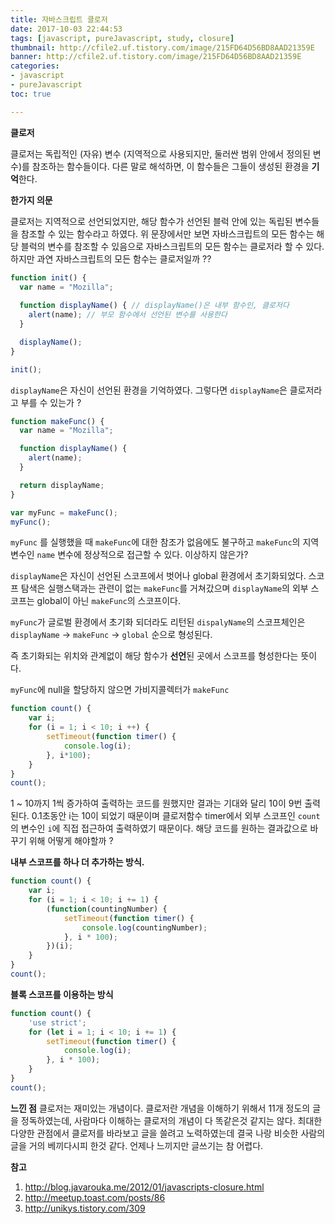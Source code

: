 ```yaml
---
title: 자바스크립트 클로저
date: 2017-10-03 22:44:53
tags: [javascript, pureJavascript, study, closure]
thumbnail: http://cfile2.uf.tistory.com/image/215FD64D56BD8AAD21359E
banner: http://cfile2.uf.tistory.com/image/215FD64D56BD8AAD21359E
categories:
- javascript
- pureJavascript
toc: true

---
```


**클로저**

클로저는 독립적인 (자유) 변수 (지역적으로 사용되지만, 둘러싼 범위 안에서 정의된 변수)를 참조하는 함수들이다. 
다른 말로 해석하면, 
이 함수들은 그들이 생성된 환경을 **기억**한다.

**한가지 의문**

클로저는 지역적으로 선언되었지만, 해당 함수가 선언된 블럭 안에 있는 독립된 변수들을 참조할 수 있는 함수라고 하였다. 
위 문장에서만 보면 자바스크립트의 모든 함수는 해당 블럭의 변수를 참조할 수 있음으로 자바스크립트의 모든 함수는 클로저라 할 수 있다. 
하지만 과연 자바스크립트의 모든 함수는 클로저일까 ??


```javascript
function init() {
  var name = "Mozilla";
  
  function displayName() { // displayName()은 내부 함수인, 클로저다
    alert(name); // 부모 함수에서 선언된 변수를 사용한다
  }

  displayName();
}

init();
```
`displayName`은 자신이 선언된 환경을 기억하였다. 그렇다면 `displayName`은 클로저라고 부를 수 있는가 ?

<!-- more -->

```javascript
function makeFunc() {
  var name = "Mozilla";

  function displayName() {
    alert(name);
  }

  return displayName;
}

var myFunc = makeFunc();
myFunc();
```
`myFunc` 를 실행했을 때 `makeFunc`에 대한 참조가 없음에도 불구하고 `makeFunc`의 지역변수인 `name` 변수에 정상적으로 접근할 수 있다. 이상하지 않은가?

`displayName`은 자신이 선언된 스코프에서 벗어나 global 환경에서 초기화되었다.
스코프 탐색은 실행스택과는 관련이 없는 `makeFunc`를 거쳐갔으며 `displayName`의 외부 스코프는 global이 아닌 `makeFunc`의 스코프이다. 

`myFunc`가 글로벌 환경에서 초기화 되더라도 리턴된 `dispalyName`의 스코프체인은 `displayName` -> `makeFunc` -> `global` 순으로 형성된다. 

즉 초기화되는 위치와 관계없이 해당 함수가 **선언**된 곳에서 스코프를 형성한다는 뜻이다.

`myFunc`에 null을 할당하지 않으면 가비지콜렉터가 `makeFunc`

```javascript
function count() {
    var i;
    for (i = 1; i < 10; i ++) {
        setTimeout(function timer() {
            console.log(i);
        }, i*100);
    }
}
count();
```

1 ~ 10까지 1씩 증가하여 출력하는 코드를 원했지만 결과는 기대와 달리 10이 9번 출력된다. 
0.1초동안 i는 10이 되었기 때문이며 클로저함수 timer에서 외부 스코프인 `count`의 변수인 `i`에 직접 접근하여 출력하였기 때문이다. 
해당 코드를 원하는 결과값으로 바꾸기 위해 어떻게 해야할까 ?

**내부 스코프를 하나 더 추가하는 방식.**

```javascript
function count() {
    var i;
    for (i = 1; i < 10; i += 1) {
        (function(countingNumber) {
            setTimeout(function timer() {
                console.log(countingNumber);
            }, i * 100);
        })(i);
    }
}
count();
```

**블록 스코프를 이용하는 방식**

```javascript
function count() {
    'use strict';
    for (let i = 1; i < 10; i += 1) {
        setTimeout(function timer() {
            console.log(i);
        }, i * 100);
    }
}
count();
```

**느낀 점**
클로저는 재미있는 개념이다. 클로저란 개념을 이해하기 위해서 11개 정도의 글을 정독하였는데, 사람마다 이해하는 클로저의 개념이 다 똑같은것 같지는 않다.
최대한 다양한 관점에서 클로저를 바라보고 글을 쓸려고 노력하였는데 결국 나랑 비슷한 사람의 글을 거의 베끼다시피 한것 같다.
언제나 느끼지만 글쓰기는 참 어렵다.


**참고**

1. http://blog.javarouka.me/2012/01/javascripts-closure.html
2. http://meetup.toast.com/posts/86
3. http://unikys.tistory.com/309
<!--stackedit_data:
eyJoaXN0b3J5IjpbLTE1NjgzMzY0NDRdfQ==
-->